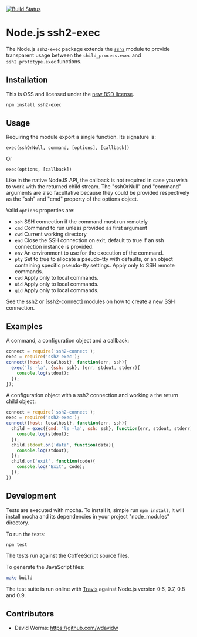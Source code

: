 [![Build Status](https://secure.travis-ci.org/wdavidw/node-ssh2-exec.png)][travis]

Node.js ssh2-exec
=================

The Node.js `ssh2-exec` package extends the [`ssh2`][ssh2] module to provide transparent usage between 
the `child_process.exec` and `ssh2.prototype.exec` functions.

Installation
------------

This is OSS and licensed under the [new BSD license][license].

```bash
npm install ssh2-exec
```

Usage
-----

Requiring the module export a single function. Its signature is:

`exec(sshOrNull, command, [options], [callback])`

Or

`exec(options, [callback])`

Like in the native NodeJS API, the callback is not required in case you wish to 
work with the returned child stream. The "sshOrNull" and "command" arguments are
also facultative because they could be provided respectively as the "ssh" and 
"cmd" property of the options object.

Valid `options` properties are:   

-   `ssh`   SSH connection if the command must run remotely   
-   `cmd`   Command to run unless provided as first argument   
-   `cwd`   Current working directory   
-   `end`   Close the SSH connection on exit, default to true if an ssh connection instance is provided.   
-   `env`   An environment to use for the execution of the command.   
-   `pty`   Set to true to allocate a pseudo-tty with defaults, or an object containing specific pseudo-tty settings. Apply only to SSH remote commands.   
-   `cwd`   Apply only to local commands.   
-   `uid`   Apply only to local commands.   
-   `gid`   Apply only to local commands.   

See the [ssh2] or [ssh2-connect] modules on how to create a new SSH connection. 

Examples
--------

A command, a configuration object and a callback:

```js
connect = require('ssh2-connect');
exec = require('ssh2-exec');
connect({host: localhost}, function(err, ssh){
  exec('ls -la', {ssh: ssh}, (err, stdout, stderr){
    console.log(stdout);
  });
});
```

A configuration object with a ssh2 connection and working a the return child object:

```js
connect = require('ssh2-connect');
exec = require('ssh2-exec');
connect({host: localhost}, function(err, ssh){
  child = exec({cmd: 'ls -la', ssh: ssh}, function(err, stdout, stderr){
    console.log(stdout);
  });
  child.stdout.on('data', function(data){
    console.log(stdout);
  });
  child.on('exit', function(code){
    console.log('Exit', code);
  });
})
```

Development
-----------

Tests are executed with mocha. To install it, simple run `npm install`, it will install
mocha and its dependencies in your project "node_modules" directory.

To run the tests:
```bash
npm test
```

The tests run against the CoffeeScript source files.

To generate the JavaScript files:
```bash
make build
```

The test suite is run online with [Travis][travis] against Node.js version 0.6, 0.7, 0.8 and 0.9.

Contributors
------------

*   David Worms: <https://github.com/wdavidw>

[travis]: http://travis-ci.org/wdavidw/node-ssh2-exec
[ssh2]: https://github.com/mscdex/ssh2
[license]: https://github.com/wdavidw/node-ssh2-exec/blob/master/LICENSE.md

